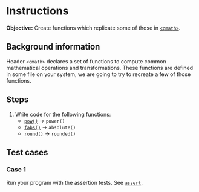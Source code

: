 # Instructions
**Objective:** Create functions which replicate some of those in [`<cmath>`](https://cplusplus.com/reference/cmath/).

## Background information
Header `<cmath>` declares a set of functions to compute common mathematical operations and transformations. These functions are defined in some file on your system, we are going to try to recreate a few of those functions.
  
## Steps
1. Write code for the following functions:
    - [`pow()`](https://cplusplus.com/reference/cmath/pow/) -> `power()`
    - [`fabs()`](https://cplusplus.com/reference/cmath/fabs/) -> `absolute()`
    - [`round()`]() -> `rounded()`

## Test cases
### Case 1
Run your program with the assertion tests. See [`assert`](https://en.cppreference.com/w/cpp/error/assert).